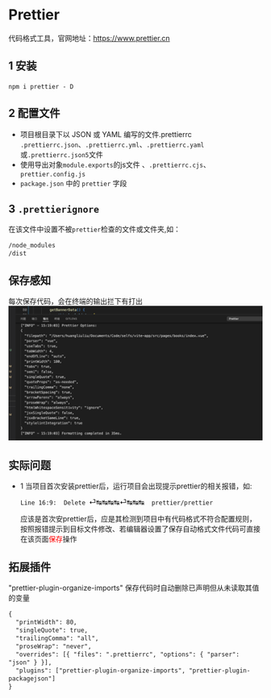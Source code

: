 # Prettier

代码格式工具，官网地址：https://www.prettier.cn

## 1 安装

`npm i prettier - D`

## 2 配置文件
- 项目根目录下以 JSON 或 YAML 编写的文件.prettierrc
  `.prettierrc.json`、`.prettierrc.yml`、`.prettierrc.yaml`或`.prettierrc.json5`文件
-  使用导出对象`module.exports`的js文件
  、`.prettierrc.cjs`、`prettier.config.js`
- `package.json` 中的 `prettier` 字段
  
## 3 `.prettierignore`
  在该文件中设置不被`prettier`检查的文件或文件夹,如：
  ```
  /node_modules
  /dist
  ```
## 保存感知
每次保存代码，会在终端的输出拦下有打出
![alt text](../assets/prettier1.png)

## 实际问题

- 1 当项目首次安装prettier后，运行项目会出现提示prettier的相关报错，如:

  `Line 16:9:  Delete `⏎↹↹↹↹⏎↹↹↹`  prettier/prettier`

  应该是首次安prettier后，应是其检测到项目中有代码格式不符合配置规则，按照报错提示到目标文件修改、若编辑器设置了保存自动格式文件代码可直接在该页面<font color='red'>保存</font>操作

## 拓展插件

"prettier-plugin-organize-imports" 保存代码时自动删除已声明但从未读取其值的变量
```
{
  "printWidth": 80,
  "singleQuote": true,
  "trailingComma": "all",
  "proseWrap": "never",
  "overrides": [{ "files": ".prettierrc", "options": { "parser": "json" } }],
  "plugins": ["prettier-plugin-organize-imports", "prettier-plugin-packagejson"]
}
```